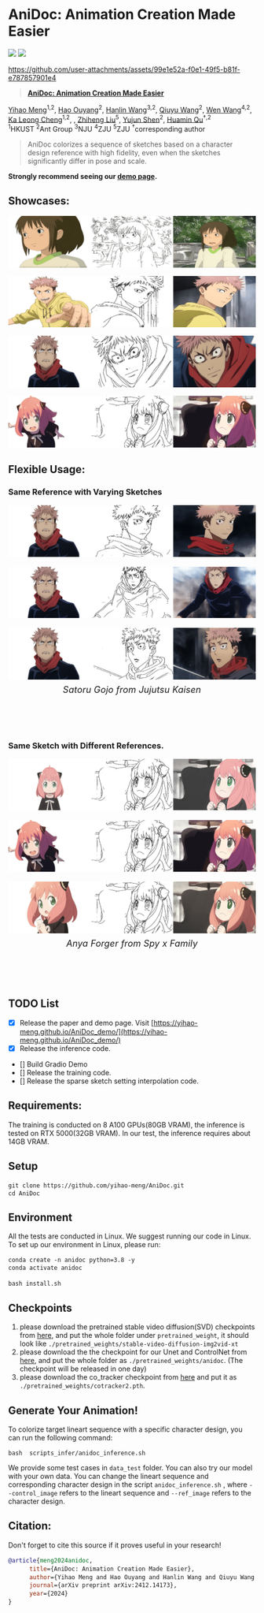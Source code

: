 # AniDoc: Animation Creation Made Easier
<a href="https://yihao-meng.github.io/AniDoc_demo/"><img src="https://img.shields.io/static/v1?label=Project&message=Website&color=blue"></a>
<a href="https://arxiv.org/pdf/2412.14173"><img src="https://img.shields.io/badge/arXiv-2404.11614-b31b1b.svg"></a>




https://github.com/user-attachments/assets/99e1e52a-f0e1-49f5-b81f-e787857901e4





> <a href="https://yihao-meng.github.io/AniDoc_demo">**AniDoc: Animation Creation Made Easier**</a>
>

[Yihao Meng](https://yihao-meng.github.io/)<sup>1,2</sup>, [Hao Ouyang](https://ken-ouyang.github.io/)<sup>2</sup>, [Hanlin Wang](https://openreview.net/profile?id=~Hanlin_Wang2)<sup>3,2</sup>, [Qiuyu Wang](https://github.com/qiuyu96)<sup>2</sup>, [Wen Wang](https://github.com/encounter1997)<sup>4,2</sup>, [Ka Leong Cheng](https://felixcheng97.github.io/)<sup>1,2</sup>, , [Zhiheng Liu](https://johanan528.github.io/)<sup>5</sup>, [Yujun Shen](https://shenyujun.github.io/)<sup>2</sup>, [Huamin Qu](http://www.huamin.org/index.htm/)<sup>†,2</sup><br>
<sup>1</sup>HKUST <sup>2</sup>Ant Group <sup>3</sup>NJU <sup>4</sup>ZJU <sup>5</sup>ZJU <sup>†</sup>corresponding author

> AniDoc colorizes a sequence of sketches based on a character design reference with high fidelity, even when the sketches significantly differ in pose and scale.  
</p>

**Strongly recommend seeing our [demo page](https://yihao-meng.github.io/AniDoc_demo).**


## Showcases:
<p style="text-align: center;">
  <img src="figure/showcases/image1.gif" alt="GIF" />
</p>
<p style="text-align: center;">
  <img src="figure/showcases/image2.gif" alt="GIF" />
</p>
<p style="text-align: center;">
  <img src="figure/showcases/image3.gif" alt="GIF" />
</p>
<p style="text-align: center;">
  <img src="figure/showcases/image4.gif" alt="GIF" />
</p>

## Flexible Usage:
### Same Reference with Varying Sketches
<div style="display: flex; flex-direction: column; align-items: center; gap: 20px;">
<img src="figure/showcases/image29.gif" alt="GIF Animation">
<img src="figure/showcases/image30.gif" alt="GIF Animation">
<img src="figure/showcases/image31.gif" alt="GIF Animation"  style="margin-bottom: 40px;"> 
<div style="text-align:center; margin-top: -50px; margin-bottom: 70px;font-size: 18px; letter-spacing: 0.2px;">
        <em>Satoru Gojo from Jujutsu Kaisen</em>
</div>
</div>

### Same Sketch with Different References.

<div style="display: flex; flex-direction: column; align-items: center; gap: 20px;">
<img src="figure/showcases/image33.gif" alt="GIF Animation" >

<img src="figure/showcases/image34.gif" alt="GIF Animation" >
<img src="figure/showcases/image35.gif" alt="GIF Animation" style="margin-bottom: 40px;"> 
<div style="text-align:center; margin-top: -50px; margin-bottom: 70px;font-size: 18px; letter-spacing: 0.2px;">
        <em>Anya Forger from Spy x Family</em>
</div>
</div>

## TODO List

- [x] Release the paper and demo page. Visit [https://yihao-meng.github.io/AniDoc_demo/](https://yihao-meng.github.io/AniDoc_demo/) 
- [x] Release the inference code.
- [] Build Gradio Demo
- [] Release the training code.
- [] Release the sparse sketch setting interpolation code.


## Requirements:
The training is conducted on 8 A100 GPUs(80GB VRAM), the inference is tested on RTX 5000(32GB VRAM). In our test, the inference requires about 14GB VRAM.
## Setup
```
git clone https://github.com/yihao-meng/AniDoc.git
cd AniDoc
```

## Environment
All the tests are conducted in Linux. We suggest running our code in Linux. To set up our environment in Linux, please run:
```
conda create -n anidoc python=3.8 -y
conda activate anidoc

bash install.sh
```
## Checkpoints
1. please download the pretrained stable video diffusion(SVD) checkpoints from [here](https://huggingface.co/stabilityai/stable-video-diffusion-img2vid/tree/main), and put the whole folder under `pretrained_weight`, it should look like `./pretrained_weights/stable-video-diffusion-img2vid-xt`
2. please download the the checkpoint for our Unet and ControlNet from [here](https://huggingface.co/Yhmeng1106/anidoc/tree/main), and put the whole folder as `./pretrained_weights/anidoc`. (The checkpoint will be released in one day)
3. please download the co_tracker checkpoint from [here](https://huggingface.co/facebook/cotracker/blob/main/cotracker2.pth) and put it as  `./pretrained_weights/cotracker2.pth`.
   



## Generate Your Animation!
To colorize target lineart sequence with a specific character design, you can run the following command:
```
bash  scripts_infer/anidoc_inference.sh
```


We provide some test cases in  `data_test` folder. You can also try our model with your own data. You can change the lineart sequence and corresponding character design in the script `anidoc_inference.sh` , where `--control_image` refers to the lineart sequence and `--ref_image` refers to the character design. 



## Citation:
Don't forget to cite this source if it proves useful in your research!
```bibtex
@article{meng2024anidoc,
      title={AniDoc: Animation Creation Made Easier},
      author={Yihao Meng and Hao Ouyang and Hanlin Wang and Qiuyu Wang and Wen Wang and Ka Leong Cheng and Zhiheng Liu and Yujun Shen and Huamin Qu},
      journal={arXiv preprint arXiv:2412.14173},
      year={2024}
}

```
